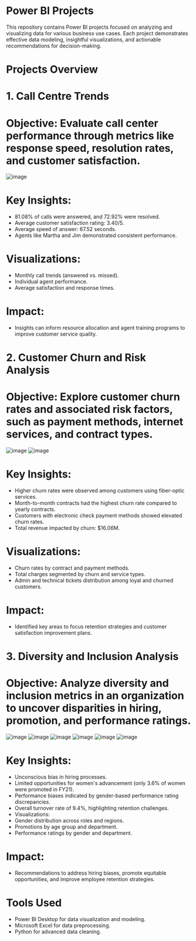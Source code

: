 # Power BI Projects
This repository contains Power BI projects focused on analyzing and visualizing data for various business use cases. Each project demonstrates effective data modeling, insightful visualizations, and actionable recommendations for decision-making.

# Projects Overview

# 1. Call Centre Trends
# Objective: Evaluate call center performance through metrics like response speed, resolution rates, and customer satisfaction.
![image](https://github.com/user-attachments/assets/3b1fe484-707c-44a6-a386-bea915c95013)

# Key Insights:
- 81.08% of calls were answered, and 72.92% were resolved.
- Average customer satisfaction rating: 3.40/5.
- Average speed of answer: 67.52 seconds.
- Agents like Martha and Jim demonstrated consistent performance.
# Visualizations:
- Monthly call trends (answered vs. missed).
- Individual agent performance.
- Average satisfaction and response times.
# Impact: 
- Insights can inform resource allocation and agent training programs to improve customer service quality.

# 2. Customer Churn and Risk Analysis
# Objective: Explore customer churn rates and associated risk factors, such as payment methods, internet services, and contract types.
![image](https://github.com/user-attachments/assets/29ae6a81-f813-46a7-8baf-01c911c1c4c1)
![image](https://github.com/user-attachments/assets/b45dced0-c799-4dac-9493-7cca0aa34592)

# Key Insights:
- Higher churn rates were observed among customers using fiber-optic services.
- Month-to-month contracts had the highest churn rate compared to yearly contracts.
- Customers with electronic check payment methods showed elevated churn rates.
- Total revenue impacted by churn: $16.06M.
# Visualizations:
- Churn rates by contract and payment methods.
- Total charges segmented by churn and service types.
- Admin and technical tickets distribution among loyal and churned customers.
# Impact: 
- Identified key areas to focus retention strategies and customer satisfaction improvement plans.

# 3. Diversity and Inclusion Analysis
# Objective: Analyze diversity and inclusion metrics in an organization to uncover disparities in hiring, promotion, and performance ratings.
![image](https://github.com/user-attachments/assets/65f2912b-6f6e-4b94-9e32-7786bae41360)
![image](https://github.com/user-attachments/assets/e1a50aee-7d23-43a3-afa4-ab35d3451ffd)
![image](https://github.com/user-attachments/assets/4718bb18-d46c-4417-924a-64e580f8ca8f)
![image](https://github.com/user-attachments/assets/29205c00-c074-4bd1-8b33-21c51bb806c7)
![image](https://github.com/user-attachments/assets/01c894d9-6d21-4091-9137-5b06d8761391)
![image](https://github.com/user-attachments/assets/3cf8ae7c-9f08-4211-b669-489c537eb7fc)


# Key Insights:
- Unconscious bias in hiring processes.
- Limited opportunities for women's advancement (only 3.6% of women were promoted in FY21).
- Performance biases indicated by gender-based performance rating discrepancies.
- Overall turnover rate of 9.4%, highlighting retention challenges.
- Visualizations:
- Gender distribution across roles and regions.
- Promotions by age group and department.
- Performance ratings by gender and department.

# Impact: 
- Recommendations to address hiring biases, promote equitable opportunities, and improve employee retention strategies.

# Tools Used
- Power BI Desktop for data visualization and modeling.
- Microsoft Excel for data preprocessing.
- Python for advanced data cleaning.

